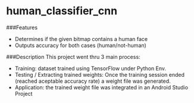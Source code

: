 # human_classifier_cnn

###Features

- Determines if the given bitmap contains a human face
- Outputs accuracy for both cases (human/not-human)

###Description
This project went thru 3 main process:
- Training: dataset trained using TensorFlow under Python Env.
- Testing / Extracting trained weights: Once the training session ended (reached aceptable accuracy rate) a weight file was generated.
- Application: the trained weight file was integrated in an Android Studio Project
